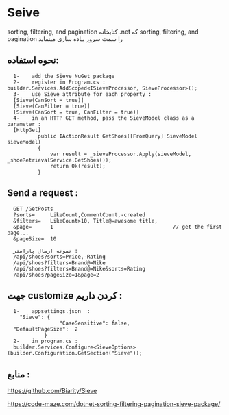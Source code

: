 # Seive
sorting, filtering, and pagination 
  کتابخانه .net که sorting, filtering, and pagination را سمت سرور پیاده سازی مینماید

## نحوه استفاده:

      1-	add the Sieve NuGet package
      2-	register in Program.cs : builder.Services.AddScoped<ISieveProcessor, SieveProcessor>();
      3-	use Sieve attribute for each property : 
      [Sieve(CanSort = true)]
      [Sieve(CanFilter = true)]
      [Sieve(CanSort = true, CanFilter = true)]
      4-	in an HTTP GET method, pass the SieveModel class as a parameter :
      [HttpGet]
              public IActionResult GetShoes([FromQuery] SieveModel sieveModel)
              {
                  var result = _sieveProcessor.Apply(sieveModel, _shoeRetrievalService.GetShoes());
                  return Ok(result);
              }
  ## Send a request :
      GET /GetPosts
      ?sorts=     LikeCount,CommentCount,-created          
      &filters=   LikeCount>10, Title@=awesome title,     
      &page=      1                                       // get the first page...
      &pageSize=  10
      
      نمونه ارسال پارامتر :
      /api/shoes?sorts=Price,-Rating
      /api/shoes?filters=Brand@=Nike
      /api/shoes?filters=Brand@=Nike&sorts=Rating
      /api/shoes?pageSize=1&page=2
##       جهت customize  کردن داریم :

      1-	appsettings.json  :
      	"Sieve": {
             		 "CaseSensitive": false,
      "DefaultPageSize":  2 
          		}
      2-	in program.cs :
      builder.Services.Configure<SieveOptions>(builder.Configuration.GetSection("Sieve"));

## منابع : 
https://github.com/Biarity/Sieve

https://code-maze.com/dotnet-sorting-filtering-pagination-sieve-package/

